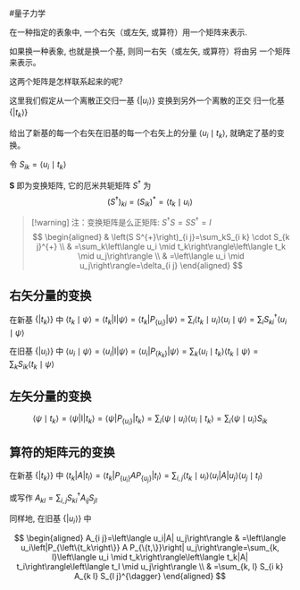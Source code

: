 #量子力学 

在一种指定的表象中, 一个右矢（或左矢, 或算符）用一个矩阵来表示.

如果换一种表象, 也就是换一个基, 则同一右矢（或左矢, 或算符）将由另 一个矩阵来表示。

这两个矩阵是怎样联系起来的呢?



这里我们假定从一个离散正交归一基 $\left\{\left|u_i\right\rangle\right\}$ 变换到另外一个离散的正交 归一化基 $\left\{\left|t_k\right\rangle\right\}$

给出了新基的每一个右矢在旧基的每一个右矢上的分量 $\left\langle u_i \mid t_k\right\rangle$, 就确定了基的变换。

令 $S_{i k}=\left\langle u_i \mid t_k\right\rangle$

$\boldsymbol{S}$ 即为变换矩阵, 它的厄米共轭矩阵 $S^{\dagger}$ 为
$$
\left(S^{\dagger}\right)_{k i}=\left(S_{i k}\right)^*=\left\langle t_k \mid u_i\right\rangle
$$

>[!warning] 注：变换矩阵是么正矩阵: $S^{\dagger} S=S S^{\dagger}=I$
>$$
\begin{aligned}
& \left(S S^{+}\right)_{i j}=\sum_kS_{i k} \cdot S_{k j}^{+} \\
& =\sum_k\left\langle u_i \mid t_k\right\rangle\left\langle t_k \mid u_j\right\rangle \\
& =\left\langle u_i \mid u_j\right\rangle=\delta_{i j}
\end{aligned}
>$$


## 右矢分量的变换

在新基 $\left\{\left|t_k\right\rangle\right\}$ 中 $\left\langle t_k \mid \psi\right\rangle=\left\langle t_k|\mathrm{I}| \psi\right\rangle=\left\langle t_k\left|P_{\left\{u_i\right\}}\right| \psi\right\rangle=\sum_i\left\langle t_k \mid u_i\right\rangle\left\langle u_i \mid \psi\right\rangle=\sum_i S_{k i}^{\dagger}\left\langle u_i \mid \psi\right\rangle$

在旧基 $\left\{\left|u_i\right\rangle\right\}$ 中 $\left\langle u_i \mid \psi\right\rangle=\left\langle u_i|\mathrm{I}| \psi\right\rangle=\left\langle u_i\left|P_{\left\{k_k\right\}}\right| \psi\right\rangle=\sum_k\left\langle u_i \mid t_k\right\rangle\left\langle t_k \mid \psi\right\rangle=\sum_k S_{i k}\left\langle t_k \mid \psi\right\rangle$


## 左矢分量的变换

$$
\left\langle\psi \mid t_k\right\rangle=\left\langle\psi|\mathrm{I}| t_k\right\rangle=\left\langle\psi\left|P_{\left\{u_i\right\}}\right| t_k\right\rangle=\sum_i\left\langle\psi \mid u_i\right\rangle\left\langle u_i \mid t_k\right\rangle=\sum_i\left\langle\psi \mid u_i\right\rangle S_{i k}
$$

## 算符的矩阵元的变换

在新基 $\left\{\left|t_k\right\rangle\right\}$ 中 $\left\langle t_k|A| t_l\right\rangle=\left\langle t_k\left|P_{\left\{u_i\right\}} A P_{\left\{u_j\right\}}\right| t_l\right\rangle=\sum_{i, j}\left\langle t_k \mid u_i\right\rangle\left\langle u_i|A| u_j\right\rangle\left\langle u_j \mid t_l\right\rangle$

或写作 $A_{k l}=\sum_{i, j} S_{k i}^{\dagger} A_{i j} S_{j l}$

同样地, 在旧基 $\left\{\left|u_i\right\rangle\right\}$ 中

$$
\begin{aligned}
A_{i j}=\left\langle u_i|A| u_j\right\rangle & =\left\langle u_i\left|P_{\left\{t_k\right\}} A P_{\{t,\}}\right| u_j\right\rangle=\sum_{k, l}\left\langle u_i \mid t_k\right\rangle\left\langle t_k|A| t_i\right\rangle\left\langle t_l \mid u_j\right\rangle \\
& =\sum_{k, l} S_{i k} A_{k l} S_{l j}^{\dagger}
\end{aligned}
$$